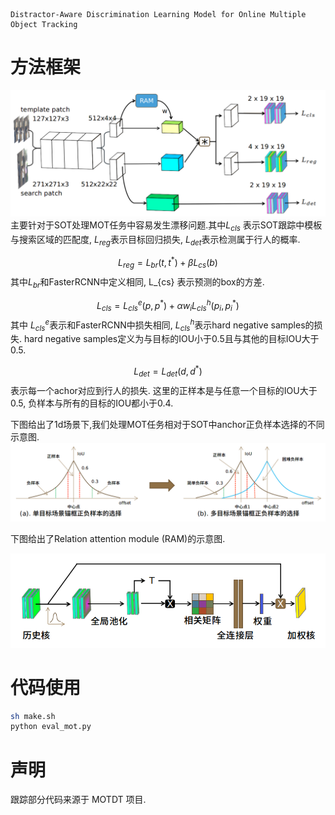 
```
Distractor-Aware Discrimination Learning Model for Online Multiple Object Tracking
```

# 方法框架
![DDL 框架图](figures/ddl%20framework.png)
主要针对于SOT处理MOT任务中容易发生漂移问题.其中$L_{cls}$ 表示SOT跟踪中模板与搜索区域的匹配度, $L_{reg}$表示目标回归损失, $L_{det}$表示检测属于行人的概率.


$$
L_{reg} =L_{br}(t, t^*) + \beta L_{cs}(b)
$$
其中$L_{br}$和FasterRCNN中定义相同, L_{cs} 表示预测的box的方差.

$$
L_{cls} = L_{cls}^e(p, p^*) + \alpha w_iL_{cls}^h(p_i, p_i^*)
$$
其中 $L_{cls}^e$表示和FasterRCNN中损失相同, $L_{cls}^h$表示hard negative samples的损失. hard negative samples定义为与目标的IOU小于0.5且与其他的目标IOU大于0.5. 

$$
L_{det} = L_{det}(d, d^*)
$$
表示每一个achor对应到行人的损失. 这里的正样本是与任意一个目标的IOU大于0.5, 负样本与所有的目标的IOU都小于0.4. 

下图给出了1d场景下,我们处理MOT任务相对于SOT中anchor正负样本选择的不同示意图.
![anchor selection](figures/anchor%20selection.png)

下图给出了Relation attention module (RAM)的示意图.

![relationship attention module](figures/relation%20attention%20module.png)


# 代码使用
```bash
sh make.sh
python eval_mot.py
```


# 声明
跟踪部分代码来源于 MOTDT 项目.




